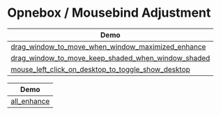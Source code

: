 

# Opnebox / Mousebind Adjustment

| Demo |
| --- |
| [drag_window_to_move_when_window_maximized_enhance](drag_window_to_move_when_window_maximized_enhance) |
| [drag_window_to_move_keep_shaded_when_window_shaded](drag_window_to_move_keep_shaded_when_window_shaded) |
| [mouse_left_click_on_desktop_to_toggle_show_desktop](mouse_left_click_on_desktop_to_toggle_show_desktop) |


| Demo |
| --- |
| [all_enhance](all_enhance) |
